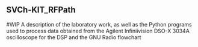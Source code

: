 ## SVCh-KIT_RFPath
#WIP
A description of the laboratory work, as well as the Python programs used to process data obtained from the Agilent Infiniivision DSO-X 3034A oscilloscope for the DSP and the GNU Radio flowchart
